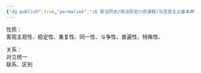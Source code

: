 ```yaml
---
{"dg-publish":true,"permalink":"/6 政治历史/政治历史川农课程/马克思主义基本原理/tricks/","title":"tricks"}
---
```



性质：  
客观主观性、稳定性、重复性、同一性、斗争性、普遍性、特殊性、

关系：  
对立统一  
联系、区别